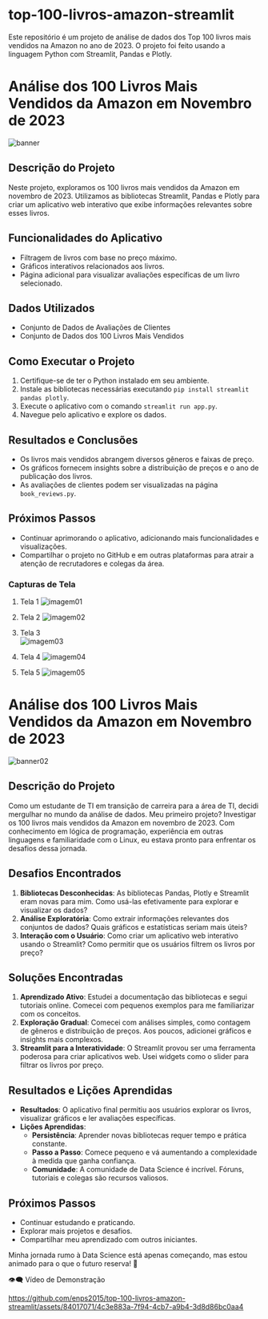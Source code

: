 # top-100-livros-amazon-streamlit
Este repositório é um projeto de análise de dados dos Top 100 livros mais vendidos na Amazon no ano de 2023. O projeto foi feito usando a linguagem Python com Streamlit, Pandas e Plotly.

# Análise dos 100 Livros Mais Vendidos da Amazon em Novembro de 2023

![banner](https://github.com/enps2015/top-100-livros-amazon-streamlit/assets/84017071/1e2baecd-d67c-432a-9e8b-aa8ed7975aec)

## Descrição do Projeto
Neste projeto, exploramos os 100 livros mais vendidos da Amazon em novembro de 2023. Utilizamos as bibliotecas Streamlit, Pandas e Plotly para criar um aplicativo web interativo que exibe informações relevantes sobre esses livros.

## Funcionalidades do Aplicativo
- Filtragem de livros com base no preço máximo.
- Gráficos interativos relacionados aos livros.
- Página adicional para visualizar avaliações específicas de um livro selecionado.

## Dados Utilizados
- Conjunto de Dados de Avaliações de Clientes
- Conjunto de Dados dos 100 Livros Mais Vendidos

## Como Executar o Projeto
1. Certifique-se de ter o Python instalado em seu ambiente.
2. Instale as bibliotecas necessárias executando `pip install streamlit pandas plotly`.
3. Execute o aplicativo com o comando `streamlit run app.py`.
4. Navegue pelo aplicativo e explore os dados.

## Resultados e Conclusões
- Os livros mais vendidos abrangem diversos gêneros e faixas de preço.
- Os gráficos fornecem insights sobre a distribuição de preços e o ano de publicação dos livros.
- As avaliações de clientes podem ser visualizadas na página `book_reviews.py`.

## Próximos Passos
- Continuar aprimorando o aplicativo, adicionando mais funcionalidades e visualizações.
- Compartilhar o projeto no GitHub e em outras plataformas para atrair a atenção de recrutadores e colegas da área.

### Capturas de Tela

1. Tela 1
  ![imagem01](https://github.com/enps2015/top-100-livros-amazon-streamlit/assets/84017071/4c65d47e-cc6c-4515-baee-d3e2af08a9b0)


2. Tela 2
   ![imagem02](https://github.com/enps2015/top-100-livros-amazon-streamlit/assets/84017071/92f22111-9a77-4f2b-8636-c1a428bcbeca)


3. Tela 3  
  ![imagem03](https://github.com/enps2015/top-100-livros-amazon-streamlit/assets/84017071/bc204c47-2c70-4d27-9409-e125027c435c)

4. Tela 4
   ![imagem04](https://github.com/enps2015/top-100-livros-amazon-streamlit/assets/84017071/3f407b72-3a71-4b63-911c-7f4df890b50f)


5. Tela 5
   ![imagem05](https://github.com/enps2015/top-100-livros-amazon-streamlit/assets/84017071/deeead26-763a-4cd7-b0e9-46c3f9bf0900)



# Análise dos 100 Livros Mais Vendidos da Amazon em Novembro de 2023


![banner02](https://github.com/enps2015/top-100-livros-amazon-streamlit/assets/84017071/1aade902-d894-4b1b-b813-7e4b8551af99)

## Descrição do Projeto
Como um estudante de TI em transição de carreira para a área de TI, decidi mergulhar no mundo da análise de dados. Meu primeiro projeto? Investigar os 100 livros mais vendidos da Amazon em novembro de 2023. Com conhecimento em lógica de programação, experiência em outras linguagens e familiaridade com o Linux, eu estava pronto para enfrentar os desafios dessa jornada.

## Desafios Encontrados
1. **Bibliotecas Desconhecidas**: As bibliotecas Pandas, Plotly e Streamlit eram novas para mim. Como usá-las efetivamente para explorar e visualizar os dados?
2. **Análise Exploratória**: Como extrair informações relevantes dos conjuntos de dados? Quais gráficos e estatísticas seriam mais úteis?
3. **Interação com o Usuário**: Como criar um aplicativo web interativo usando o Streamlit? Como permitir que os usuários filtrem os livros por preço?

## Soluções Encontradas
1. **Aprendizado Ativo**: Estudei a documentação das bibliotecas e segui tutoriais online. Comecei com pequenos exemplos para me familiarizar com os conceitos.
2. **Exploração Gradual**: Comecei com análises simples, como contagem de gêneros e distribuição de preços. Aos poucos, adicionei gráficos e insights mais complexos.
3. **Streamlit para a Interatividade**: O Streamlit provou ser uma ferramenta poderosa para criar aplicativos web. Usei widgets como o slider para filtrar os livros por preço.

## Resultados e Lições Aprendidas
- **Resultados**: O aplicativo final permitiu aos usuários explorar os livros, visualizar gráficos e ler avaliações específicas.
- **Lições Aprendidas**:
    - **Persistência**: Aprender novas bibliotecas requer tempo e prática constante.
    - **Passo a Passo**: Comece pequeno e vá aumentando a complexidade à medida que ganha confiança.
    - **Comunidade**: A comunidade de Data Science é incrível. Fóruns, tutoriais e colegas são recursos valiosos.

## Próximos Passos
- Continuar estudando e praticando.
- Explorar mais projetos e desafios.
- Compartilhar meu aprendizado com outros iniciantes.

Minha jornada rumo à Data Science está apenas começando, mas estou animado para o que o futuro reserva! 🚀

&#128065;&#8205;&#128488; Vídeo de Demonstração

https://github.com/enps2015/top-100-livros-amazon-streamlit/assets/84017071/4c3e883a-7f94-4cb7-a9b4-3d8d86bc0aa4




